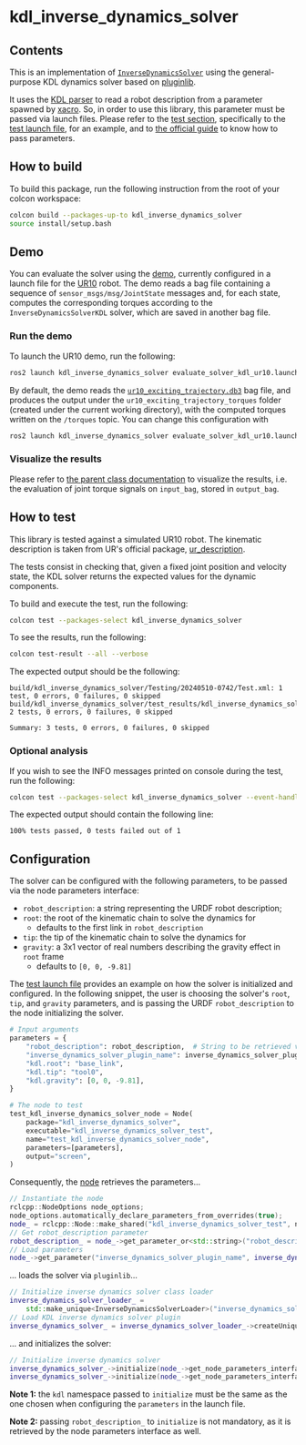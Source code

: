# kdl_inverse_dynamics_solver

## Contents

This is an implementation of [`InverseDynamicsSolver`](../inverse_dynamics_solver/README.md) using the general-purpose KDL dynamics solver based on [pluginlib](https://docs.ros.org/en/jazzy/Tutorials/Beginner-Client-Libraries/Pluginlib.html).

It uses the [KDL parser](https://github.com/ros/kdl_parser/tree/jazzy) to read a robot description from a parameter spawned by [xacro](https://github.com/ros/xacro/tree/ros2).
So, in order to use this library, this parameter must be passed via launch files.
Please refer to the [test section](#how-to-test), specifically to the [test launch file](./test/test_kdl_inverse_dynamics_solver.py), for an example, and to [the official guide](https://docs.ros.org/en/jazzy/Tutorials/Intermediate/Launch/Launch-Main.html) to know how to pass parameters.

## How to build

To build this package, run the following instruction from the root of your colcon workspace:

```bash
colcon build --packages-up-to kdl_inverse_dynamics_solver
source install/setup.bash
```

## Demo

You can evaluate the solver using the [demo](../inverse_dynamics_solver/demo/evaluate_solver.cpp), currently configured in a launch file for the [UR10](./launch/evaluate_solver_kdl_ur10.launch.py) robot.
The demo reads a bag file containing a sequence of `sensor_msgs/msg/JointState` messages and, for each state, computes the corresponding torques according to the `InverseDynamicsSolverKDL` solver, which are saved in another bag file.

### Run the demo

To launch the UR10 demo, run the following:

```bash
ros2 launch kdl_inverse_dynamics_solver evaluate_solver_kdl_ur10.launch.py
```

By default, the demo reads the [`ur10_exciting_trajectory.db3`](./bagfiles/ur10_exciting_trajectory.db3) bag file, and produces the output under the `ur10_exciting_trajectory_torques` folder (created under the current working directory), with the computed torques written on the `/torques` topic.
You can change this configuration with

```bash
ros2 launch kdl_inverse_dynamics_solver evaluate_solver_kdl_ur10.launch.py input_bag:=<my_bag_file> output_bag:=<my_output_folder> topic:=<my_output_topic>
```

### Visualize the results

Please refer to [the parent class documentation](../inverse_dynamics_solver/README.md#visualize-the-results) to visualize the results, i.e. the evaluation of joint torque signals on `input_bag`, stored in `output_bag`.

## How to test

This library is tested against a simulated UR10 robot.
The kinematic description is taken from UR's official package, [ur_description](https://github.com/UniversalRobots/Universal_Robots_ROS2_Description/tree/jazzy).

The tests consist in checking that, given a fixed joint position and velocity state, the KDL solver returns the expected values for the dynamic components.

To build and execute the test, run the following:

```bash
colcon test --packages-select kdl_inverse_dynamics_solver
```

To see the results, run the following:

```bash
colcon test-result --all --verbose
```

The expected output should be the following:

```text
build/kdl_inverse_dynamics_solver/Testing/20240510-0742/Test.xml: 1 test, 0 errors, 0 failures, 0 skipped
build/kdl_inverse_dynamics_solver/test_results/kdl_inverse_dynamics_solver/launch_test_kdl_inverse_dynamics_solver.launch.py.xunit.xml: 2 tests, 0 errors, 0 failures, 0 skipped

Summary: 3 tests, 0 errors, 0 failures, 0 skipped
```

### Optional analysis

If you wish to see the INFO messages printed on console during the test, run the following:

```bash
colcon test --packages-select kdl_inverse_dynamics_solver --event-handlers console_cohesion+
```

The expected output should contain the following line:

```text
100% tests passed, 0 tests failed out of 1
```

## Configuration

The solver can be configured with the following parameters, to be passed via the node parameters interface:

* `robot_description`: a string representing the URDF robot description;
* `root`: the root of the kinematic chain to solve the dynamics for
    * defaults to the first link in `robot_description`
* `tip`: the tip of the kinematic chain to solve the dynamics for
* `gravity`: a 3x1 vector of real numbers describing the gravity effect in `root` frame
    * defaults to `[0, 0, -9.81]`

The [test launch file](./test/test_kdl_inverse_dynamics_solver.py) provides an example on how the solver is initialized and configured.
In the following snippet, the user is choosing the solver's `root`, `tip`, and `gravity` parameters, and is passing the URDF `robot_description` to the node initializing the solver.

```python
# Input arguments
parameters = {
    "robot_description": robot_description,  # String to be retrieved via xacro from the URDF
    "inverse_dynamics_solver_plugin_name": inverse_dynamics_solver_plugin_name,  # String to be chosen by the user
    "kdl.root": "base_link",
    "kdl.tip": "tool0",
    "kdl.gravity": [0, 0, -9.81],
}

# The node to test
test_kdl_inverse_dynamics_solver_node = Node(
    package="kdl_inverse_dynamics_solver",
    executable="kdl_inverse_dynamics_solver_test",
    name="test_kdl_inverse_dynamics_solver_node",
    parameters=[parameters],
    output="screen",
)
```

Consequently, the [node](./test/test_kdl_inverse_dynamics_solver.cpp) retrieves the parameters...

```cpp
// Instantiate the node
rclcpp::NodeOptions node_options;
node_options.automatically_declare_parameters_from_overrides(true);
node_ = rclcpp::Node::make_shared("kdl_inverse_dynamics_solver_test", node_options);
// Get robot_description parameter
robot_description_ = node_->get_parameter_or<std::string>("robot_description", "");
// Load parameters
node_->get_parameter("inverse_dynamics_solver_plugin_name", inverse_dynamics_solver_plugin_name_);
```

... loads the solver via `pluginlib`...

```cpp
// Initialize inverse dynamics solver class loader
inverse_dynamics_solver_loader_ =
    std::make_unique<InverseDynamicsSolverLoader>("inverse_dynamics_solver", "inverse_dynamics_solver::InverseDynamicsSolver");
// Load KDL inverse dynamics solver plugin
inverse_dynamics_solver_ = inverse_dynamics_solver_loader_->createUniqueInstance(inverse_dynamics_solver_plugin_name_);
```

... and initializes the solver:

```cpp
// Initialize inverse dynamics solver
inverse_dynamics_solver_->initialize(node_->get_node_parameters_interface(), "kdl", robot_description_);  // or ...
inverse_dynamics_solver_->initialize(node_->get_node_parameters_interface(), "kdl");
```

**Note 1:** the `kdl` namespace passed to `initialize` must be the same as the one chosen when configuring the `parameters` in the launch file.

**Note 2:** passing `robot_description_` to `initialize` is not mandatory, as it is retrieved by the node parameters interface as well.
